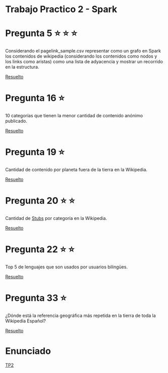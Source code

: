 # Trabajo Practico 2 - Spark


# Pregunta 5  :star: :star: :star: 

Considerando el pagelink_sample.csv representar como un grafo en Spark los contenidos de wikipedia (considerando los contenidos como nodos y los links como aristas) como una lista de adyacencia y mostrar un recorrido en la estructura.

[Resuelto](./Ej_5.ipynb)


# Pregunta 16 :star:

10 categorías que tienen la menor cantidad de contenido anónimo publicado. 

[Resuelto](./Ej_16.ipynb)

# Pregunta 19 :star:

Cantidad de contenido por planeta fuera de la tierra en la Wikipedia.

[Resuelto](./Ej_19.ipynb)


# Pregunta 20 :star: :star:

Cantidad de [Stubs](https://en.wikipedia.org/wiki/Wikipedia:Stub) por categoría en la Wikipedia. 

[Resuelto](./Ej_20.ipynb)


# Pregunta 22 :star: :star:

Top 5 de lenguajes que son usados por usuarios bilingües.

[Resuelto](./Ej_22.ipynb)


# Pregunta 33 :star:

¿Dónde está la referencia geográfica más repetida en la tierra de toda la Wikipedia Español?

[Resuelto](./Ej_33.ipynb)


# Enunciado
[TP2](./TP2_2C2021.pdf)
